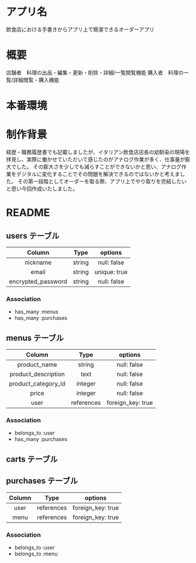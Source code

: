 # アプリ名
飲食店における手書きからアプリ上で簡潔できるオーダーアプリ


# 概要
店舗者　料理の出品・編集・更新・削除・詳細/一覧閲覧機能
購入者　料理の一覧/詳細閲覧・購入機能


# 本番環境


# 制作背景
経歴・職務履歴書でも記載しましたが、イタリアン飲食店店長の幼馴染の現場を拝見し、実際に働かせていただいて感じたのがアナログ作業が多く、仕事量が膨大でした。
その膨大さを少しでも減らすことができないかと思い、アナログ作業をデジタルに変化することでその問題を解決できるのではないかと考えました。
その第一段階としてオーダーを取る際、アプリ上でやり取りを完結したいと思い今回作成いたしました。


# README

## users テーブル

|       Column       |  Type  | options                   |
|:------------------:|:------:|:-------------------------:| 
| nickname           | string | null: false               |
| email              | string |              unique: true |
| encrypted_password | string | null: false               |

### Association

- has_many :menus
- has_many :purchases


## menus テーブル

|        Column          |    Type    | options                       |
|:----------------------:|:----------:|:-----------------------------:|
| product_name           | string     | null: false                   |
| product_description    | text       | null: false                   |
| product_category_id    | integer    | null: false                   |
| price                  | integer    | null: false                   |
| user                   | references | foreign_key: true             |

### Association

- belongs_to :user
- has_many :purchases


## carts テーブル




## purchases テーブル

|        Column       |    Type    | options            |
|:-------------------:|:----------:|:------------------:|
| user                | references | foreign_key: true  |
| menu                | references | foreign_key: true  |

### Association

- belongs_to :user
- belongs_to :menu

